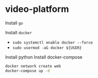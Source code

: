 # video-platform

Install `go`

Install `docker`
- `sudo systemctl enable docker --force`
- `sudo usermod -aG docker ${USER}`

Install python
Install docker-compose

```sh
docker network create web
docker-compose up -d
```
